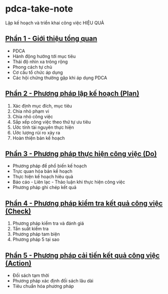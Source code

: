 # pdca-take-note
Lập kế hoạch và triển khai công việc HIỆU QUẢ

## [Phần 1 - Giới thiệu tổng quan](overview.md)
- PDCA
- Hành động hướng tới mục tiêu
- Thái độ nhìn xa trông rộng
- Phong cách tự chủ
- Cơ cấu tổ chức áp dụng
- Các hội chứng thường gặp khi áp dụng PDCA

## [Phần 2 - Phương pháp lập kế hoạch (Plan)](plan.md)

1. Xác định mục đích, mục tiêu
2. Chia nhỏ phạm vi
3. Chia nhỏ công việc
4. Sắp xếp công việc theo thứ tự ưu tiêu
5. Ước tính tài nguyên thực hiện
6. Ước lượng rủi ro xảy ra
7. Hoàn thiện bản kế hoạch

## [Phần 3 - Phương pháp thực hiện công việc (Do)](do.md)
- Phương pháp để phổ biến kế hoạch
- Trực quan hóa bản kế hoạch
- Thực hiện kế hoạch hiêu quả
- Báo cáo - Liên lạc - Thảo luận khi thực hiện công việc
- Phương pháp ghi chép kết quả

## [Phần 4 - Phương pháp kiểm tra kết quả công việc (Check)](check.md)
1. Phương pháp kiểm tra và đánh giá
2. Tần suất kiểm tra
3. Phương pháp tam biện
4. Phương pháp 5 tại sao

## [Phần 5 - Phương pháp cải tiến kết quả công việc (Action)](action.md)
- Đối sách tạm thời
- Phương pháp xác định đối sách lâu dài
- Tiêu chuẩn hóa phương pháp